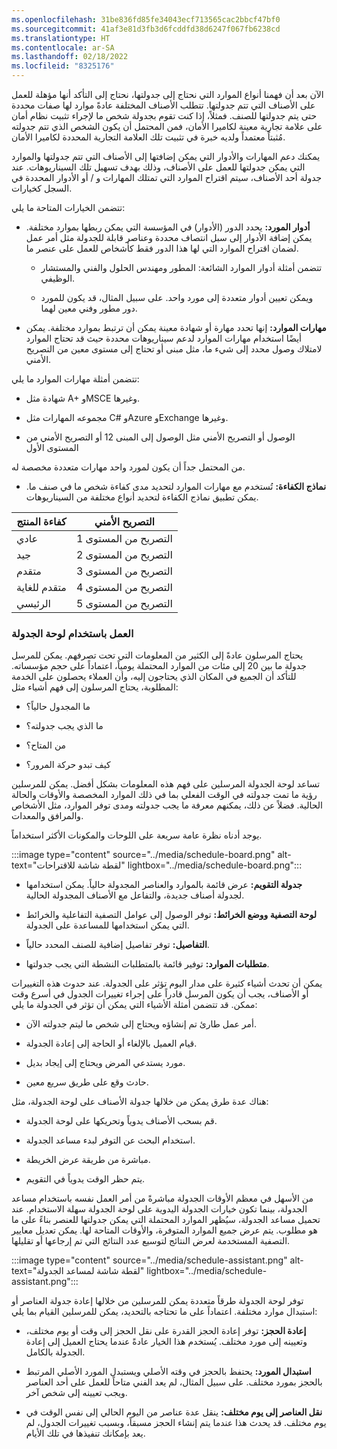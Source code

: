 ```yaml
---
ms.openlocfilehash: 31be836fd85fe34043ecf713565cac2bbcf47bf0
ms.sourcegitcommit: 41af3e81d3fb3d6fcddfd38d6247f067fb6238cd
ms.translationtype: HT
ms.contentlocale: ar-SA
ms.lasthandoff: 02/18/2022
ms.locfileid: "8325176"
---
```

الآن بعد أن فهمنا أنواع الموارد التي نحتاج إلى جدولتها، نحتاج إلى التأكد أنها مؤهلة للعمل على الأصناف التي تتم جدولتها. تتطلب الأصناف المختلفة عادةً موارد لها صفات محددة حتى يتم جدولتها للصنف. فمثلاً، إذا كنت تقوم بجدولة شخص ما لإجراء تثبيت نظام أمان على علامة تجارية معينة لكاميرا الأمان، فمن المحتمل أن يكون الشخص الذي تتم جدولته مُثبتاً معتمداً ولديه خبرة في تثبيت تلك العلامة التجارية المحددة لكاميرا الأمان. 

يمكنك دعم المهارات والأدوار التي يمكن إضافتها إلى الأصناف التي تتم جدولتها والموارد التي يمكن جدولتها للعمل على الأصناف، وذلك بهدف تسهيل تلك السيناريوهات. عند جدولة أحد الأصناف، سيتم اقتراح الموارد التي تمتلك المهارات و / أو الأدوار المحددة في السجل كخيارات. 

تتضمن الخيارات المتاحة ما يلي: 

- **أدوار المورد:** يحدد الدور (الأدوار) في المؤسسة التي يمكن ربطها بموارد مختلفة. يمكن إضافة الأدوار إلى سبل انتصاف محددة وعناصر قابلة للجدولة مثل أمر عمل لضمان اقتراح الموارد التي لها هذا الدور فقط كأشخاص للعمل على عنصر ما.

    - تتضمن أمثلة أدوار الموارد الشائعة: المطور ومهندس الحلول والفني والمستشار الوظيفي. 

    - ويمكن تعيين أدوار متعددة إلى مورد واحد. على سبيل المثال، قد يكون للمورد دور مطور وفني معين لهما. 

 

- **مهارات الموارد:** إنها تحدد مهارة أو شهادة معينة يمكن أن ترتبط بموارد مختلفة. يمكن أيضًا استخدام مهارات الموارد لدعم سيناريوهات محددة حيث قد تحتاج الموارد لامتلاك وصول محدد إلى شيء ما، مثل مبنى أو تحتاج إلى مستوى معين من التصريح الأمني.

تتضمن أمثلة مهارات الموارد ما يلي: 

- شهادة مثل A+ وMSCE وغيرها. 

- مجموعه المهارات مثل C# وAzure وExchange وغيرها.

- الوصول أو التصريح الأمني مثل الوصول إلى المبنى 12 أو التصريح الأمني من المستوى الأول

من المحتمل جداً أن يكون لمورد واحد مهارات متعددة مخصصة له.

- **نماذج الكفاءة:** تُستخدم مع مهارات الموارد لتحديد مدى كفاءة شخص ما في صنف ما. يمكن تطبيق نماذج الكفاءة لتحديد أنواع مختلفة من السيناريوهات.

 

| **كفاءة المنتج**| **التصريح الأمني** |
| - | - |
| عادي| التصريح من المستوى 1 |
| جيد| التصريح من المستوى 2 |
| متقدم| التصريح من المستوى 3 |
| متقدم للغاية| التصريح من المستوى 4 |
| الرئيسي| التصريح من المستوى 5 |


 

 

 

### <a name="work-with-the-schedule-board"></a>العمل باستخدام لوحة الجدولة

يحتاج المرسلون عادةً إلى الكثير من المعلومات التي تحت تصرفهم. يمكن للمرسل جدولة ما بين 20 إلى مئات من الموارد المحتملة يومياً، اعتماداً على حجم مؤسساته. للتأكد أن الجميع في المكان الذي يحتاجون إليه، وأن العملاء يحصلون على الخدمة المطلوبة، يحتاج المرسلون إلى فهم أشياء مثل: 

- ما المجدول حالياً؟

- ما الذي يجب جدولته؟

- من المتاح؟

- كيف تبدو حركة المرور؟

تساعد لوحة الجدولة المرسلين على فهم هذه المعلومات بشكل أفضل. يمكن للمرسلين رؤية ما تمت جدولته في الوقت الفعلي بما في ذلك الموارد المخصصة والأوقات والحالة الحالية. فضلاً عن ذلك، يمكنهم معرفة ما يجب جدولته ومدى توفر الموارد، مثل الأشخاص والمرافق والمعدات. 

يوجد أدناه نظرة عامة سريعة على اللوحات والمكونات الأكثر استخداماً. 

:::image type="content" source="../media/schedule-board.png" alt-text="لقطة شاشة للاقتراحات" lightbox="../media/schedule-board.png":::

- **جدولة التقويم:** عرض قائمة بالموارد والعناصر المجدولة حالياً. يمكن استخدامها لجدولة أصناف جديدة، والتفاعل مع الأصناف المجدولة الحالية. 

- **لوحة التصفية ووضع الخرائط:** توفر الوصول إلى عوامل التصفية التفاعلية والخرائط التي يمكن استخدامها للمساعدة على الجدولة. 

- **التفاصيل:** توفر تفاصيل إضافية للصنف المحدد حالياً. 

- **متطلبات الموارد:** توفير قائمة بالمتطلبات النشطة التي يجب جدولتها. 

 

يمكن أن تحدث أشياء كثيرة على مدار اليوم تؤثر على الجدولة. عند حدوث هذه التغييرات أو الأصناف، يجب أن يكون المرسل قادراً على إجراء تغييرات الجدول في أسرع وقت ممكن. قد تتضمن أمثلة الأشياء التي يمكن أن تؤثر في الجدولة ما يلي: 

- أمر عمل طارئ تم إنشاؤه ويحتاج إلى شخص ما ليتم جدولته الآن.

- قيام العميل بالإلغاء أو الحاجة إلى إعادة الجدولة.

- مورد يستدعي المرض ويحتاج إلى إيجاد بديل.

- حادث وقع على طريق سريع معين. 

 

هناك عدة طرق يمكن من خلالها جدولة الأصناف على لوحة الجدولة، مثل: 

- قم بسحب الأصناف يدوياً وتحريكها على لوحة الجدولة. 

- استخدام البحث عن التوفر لبدء مساعد الجدولة. 

- مباشرة من طريقة عرض الخريطة.

- يتم حظر الوقت يدوياً في التقويم. 

 

من الأسهل في معظم الأوقات الجدولة مباشرةً من أمر العمل نفسه باستخدام مساعد الجدولة، بينما تكون خيارات الجدولة اليدوية على لوحة الجدولة سهلة الاستخدام. عند تحميل مساعد الجدولة، سيُظهر الموارد المحتملة التي يمكن جدولتها للعنصر بناءً على ما هو مطلوب. يتم عرض جميع الموارد المتوفرة، والأوقات المتاحة لها. يمكن تعديل معايير التصفية المستخدمة لعرض النتائج لتوسيع عدد النتائج التي تم إرجاعها أو تقليلها. 

:::image type="content" source="../media/schedule-assistant.png" alt-text="لقطة شاشة لمساعد الجدولة" lightbox="../media/schedule-assistant.png":::

توفر لوحة الجدولة طرقاً متعددة يمكن للمرسلين من خلالها إعادة جدولة العناصر أو استبدال موارد مختلفة. اعتماداً على ما تحتاجه بالتحديد، يمكن للمرسلين القيام بما يلي:

- **إعادة الحجز:** توفر إعادة الحجز القدرة على نقل الحجز إلى وقت أو يوم مختلف، وتعيينه إلى مورد مختلف. يُستخدم هذا الخيار عادةً عندما يحتاج العميل إلى إعادة الجدولة بالكامل. 

- **استبدال المورد:** يحتفظ بالحجز في وقته الأصلي ويستبدل المورد الأصلي المرتبط بالحجز بمورد مختلف. على سبيل المثال، لم يعد الفني متاحاً للعمل على أحد العناصر ويجب تعيينه إلى شخص آخر. 

- **نقل العناصر إلى يوم مختلف:** ينقل عدة عناصر من اليوم الحالي إلى نفس الوقت في يوم مختلف. قد يحدث هذا عندما يتم إنشاء الحجز مسبقاً، وبسبب تغييرات الجدول، لم يعد بإمكانك تنفيذها في تلك الأيام.

 